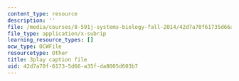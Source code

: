 ```yaml
---
content_type: resource
description: ''
file: /media/courses/8-591j-systems-biology-fall-2014/42d7a70f61735d66a35fda8005d603b7_WTesORG5H-A.vtt
file_type: application/x-subrip
learning_resource_types: []
ocw_type: OCWFile
resourcetype: Other
title: 3play caption file
uid: 42d7a70f-6173-5d66-a35f-da8005d603b7
---
```


